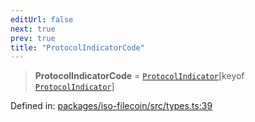 ```yaml
---
editUrl: false
next: true
prev: true
title: "ProtocolIndicatorCode"
---
```


> **ProtocolIndicatorCode** = [`ProtocolIndicator`](/api/iso-filecoin/types/type-aliases/protocolindicator/)\[keyof [`ProtocolIndicator`](/api/iso-filecoin/types/type-aliases/protocolindicator/)\]

Defined in: [packages/iso-filecoin/src/types.ts:39](https://github.com/hugomrdias/filecoin/blob/main/packages/iso-filecoin/src/types.ts#L39)
